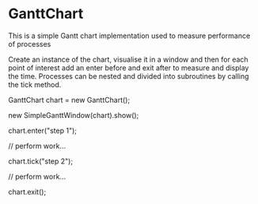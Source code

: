 # GanttChart
This is a simple Gantt chart implementation used to measure performance of processes

Create an instance of the chart, visualise it in a window and then for each point of interest add an enter
before and exit after to measure and display the time. Processes can be nested and divided into subroutines
by calling the tick method.


GanttChart chart = new GanttChart();

new SimpleGanttWindow(chart).show();

chart.enter("step 1");

// perform work...

chart.tick("step 2");

// perform work...
 
chart.exit();
